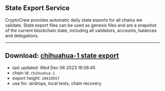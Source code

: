 ## State Export Service
CryptoCrew provides automatic daily state exports for all chains we validate. State export files can be used as genesis files and are a snapshot of the current blockchain state, including all validators, accounts, balances and delegations.

---
**Download: [chihuahua-1 state export](https://dl.ccvalidators.com/SERVICE/chihuahua/chihuahua-1_export_10419557.json)**
---

- last updated: Wed Dec 06 2023 16:56:45
- chain id: `chihuahua-1`
- export height: `10419557`
- use for: airdrops, local tests, chain recovery
